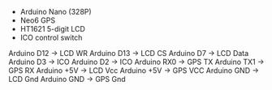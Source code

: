 - Arduino Nano (328P)
- Neo6 GPS
- HT1621 5-digit LCD
- ICO control switch


Arduino D12 -> LCD WR 
Arduino D13 -> LCD CS
Arduino D7 -> LCD Data
Arduino D3 -> ICO
Arduino D2 -> ICO
Arduino RX0 -> GPS TX
Arduino TX1 -> GPS RX
Arduino +5V -> LCD Vcc
Arduino +5V -> GPS VCC
Arduino GND -> LCD Gnd
Arduino GND -> GPS Gnd

